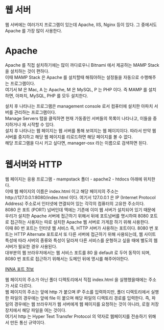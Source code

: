 # 웹 서버
웹 서버에는 여러가지 프로그램이 있는데 Apache, IIS, Nginx 등이 있다. 그 중에서도 Apache 를 가장 많이 사용한다.

# Apache
<p>Apache 를 직접 설치하기에는 많이 까다로우니 Bitnami 에서 제공하는 MAMP Stack 을 설치하는 것이 편하다.<br>
이때 MAMP Stack 은 Apache 를 설치할때 해줘야하는 설정들을 자동으로 수행해주는 프로그램이다.<br>
여기서 M 은 Mac, A 는 Apache, M 은 MySQL, P 는 PHP 이다. 즉 MAMP 를 설치하면, 아파치, MySQL, PHP 를 모두 설치한다.</p>
<p>설치 후 나타나는 프로그램은 management console 로서 컴퓨터에 설치한 아파치 서버를 관리하는 프로그램이다.<br>
Manage Servers 탭을 클릭하면 현재 가동중인 서버들의 목록이 나타나고, 이들을 중지하거나 재 시작할 수 있다.<br>
설치 후 나타나는 웹 페이지는 웹 서버를 통해 보여지는 웹 페이지이다. 따라서 만약 웹 서버를 중지하고 해당 웹 페이지를 리로드하면 해당 페이지를 볼 수 없다.<br>
해당 프로그램을 다시 키고 싶다면, manager-osx 라는 이름으로 검색하면 된다.</p>

# 웹서버와 HTTP
<p>웹 페이지는 응용 프로그램 - mampstack 폴더 - apache2 - htdocs 아래에 위치한다.<br>
이때 웹 페이지의 이름은 index.html 이고 해당 페이지의 주소는 http://127.0.0.1:8080/index.html 이다.
여기서 127.0.0.1 은 IP (Internet Protocol Address) 주소로서 인터넷에 연결되어 있는 각각의 컴퓨터의 고유한 주소이다.<br>
8080 은 포트 (PORT) 넘버인데 맥에는 기존에 이미 웹 서버가 설치되어 있기 때문에 우리가 설치한 Apache 서버에 접근하기 위해서 뒤에 포트넘버를 명시하여
8080 포트로 접근하는 사용자는 따로 설치한 Apache 웹 서버로 가게끔 하기 위해 사용한다.<br>
이때 80 번 포트는 인터넷 웹 서비스 즉, HTTP 서버가 사용하는 포트이다. 8080 번 포트는 HTTP Alternate 포트로서 또 다른 서버에 접근하기 위해
사용되는데, 웹 사이트 특성에 따라 서버의 종류와 특성이 달라져 다른 서비스를 운형하고 싶을 때에 별도의 웹 서버가 필요한 경우 사용된다.<br>
대부분의 웹 브라우저에서는 웹 서비스 포트를 80 을 default 로 두어 동작이 되며, 8080 번 포트로 접근하기 위해서는 도메인 뒤에 명시를 해주어야한다.<br>

[INNA 포트 정보](https://www.iana.org/assignments/service-names-port-numbers/service-names-port-numbers.txt)
</p>
<p>웹 페이지의 주소가 아닌 폴더 디렉토리에서 직접 index.html 을 실행했을때에는 주소가 서로 다르다.<br>
웹 페이지의 주소는 앞에 http 가 붙으며 IP 주소를 입력하지만, 폴더 디렉토리에서 실행한 파일의 경우에는 앞에 file 이 붙으며 해당 파일의 디렉토리 경로를 입력한다.
즉, 파일의 경우에는 웹 브라우저가 웹 서버에게 웹 페이지를 요청하는 것이 아니라, 로컬 저장장치에서 해당 파일을 여는 것이다.<br>
여기서 http 는 Hyper Text Transfer Protocol 의 약자로 웹페이지를 전송하기 위해서 만든 통신 규약이다.</p>
